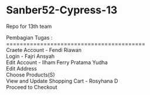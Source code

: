 # Sanber52-Cypress-13
Repo for 13th team

Pembagian Tugas : <br>
========================================= <br>
Craete Account - Fendi Riawan <br>
Login - Fajri Ansyah <br>
Edit Account - Ilham Ferry Pratama Yudha <br>
Edit Address <br>
Choose Products(S) <br>
View and Update Shopping Cart - Rosyhana D <br>
Proceed to Checkout <br>

